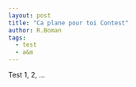 ```yaml
---
layout: post
title: "Ca plane pour toi Contest"
author: R.Boman
tags:
  - test
  - a&m
---
```


Test 1, 2, ...